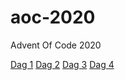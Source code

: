 # aoc-2020
Advent Of Code 2020

[Dag 1](https://adventofcode.com/2020/day/1)
[Dag 2](https://adventofcode.com/2020/day/2)
[Dag 3](https://adventofcode.com/2020/day/3)
[Dag 4](https://adventofcode.com/2020/day/4)
